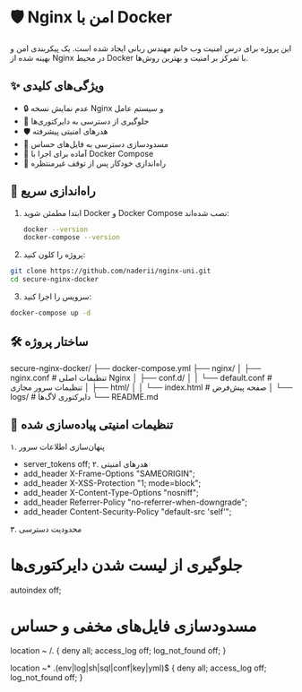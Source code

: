 # 🛡️ Nginx امن با Docker
این پروژه برای درس امنیت وب خانم مهندس ربانی ایجاد شده است.
یک پیکربندی امن و بهینه شده از Nginx در محیط Docker با تمرکز بر امنیت و بهترین روش‌ها.

## ✨ ویژگی‌های کلیدی

- 🔒 عدم نمایش نسخه Nginx و سیستم عامل
- 🚫 جلوگیری از دسترسی به دایرکتوری‌ها
- 🛡️ هدرهای امنیتی پیشرفته
- 📁 مسدودسازی دسترسی به فایل‌های حساس
- 🐳 آماده برای اجرا با Docker Compose
- 🔄 راه‌اندازی خودکار پس از توقف غیرمنتظره

## 🚀 راه‌اندازی سریع

1. ابتدا مطمئن شوید Docker و Docker Compose نصب شده‌اند:
   ```bash
   docker --version
   docker-compose --version
   ```
2. پروژه را کلون کنید:
```bash
git clone https://github.com/naderii/nginx-uni.git
cd secure-nginx-docker
```
3. سرویس را اجرا کنید:
```bash
docker-compose up -d
```

## 🛠️ ساختار پروژه

secure-nginx-docker/
├── docker-compose.yml
├── nginx/
│   ├── nginx.conf          # تنظیمات اصلی Nginx
│   ├── conf.d/
│   │   └── default.conf    # تنظیمات سرور مجازی
│   ├── html/
│   │   └── index.html      # صفحه پیش‌فرض
│   └── logs/               # دایرکتوری لاگ‌ها
└── README.md

## 🔧 تنظیمات امنیتی پیاده‌سازی شده

۱. پنهان‌سازی اطلاعات سرور
 - server_tokens off;
۲. هدرهای امنیتی
 - add_header X-Frame-Options "SAMEORIGIN";
 - add_header X-XSS-Protection "1; mode=block";
 - add_header X-Content-Type-Options "nosniff";
 - add_header Referrer-Policy "no-referrer-when-downgrade";
 - add_header Content-Security-Policy "default-src 'self'";

۳. محدودیت دسترسی
# جلوگیری از لیست شدن دایرکتوری‌ها
autoindex off;

# مسدودسازی فایل‌های مخفی و حساس
location ~ /\. {
    deny all;
    access_log off;
    log_not_found off;
}

location ~* \.(env|log|sh|sql|conf|key|yml)$ {
    deny all;
    access_log off;
    log_not_found off;
}



